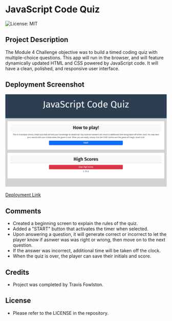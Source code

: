 # JavaScript Code Quiz

![License: MIT](https://img.shields.io/badge/License-MIT-yellow.svg)

## Project Description

The Module 4 Challenge objective was to build a timed coding quiz with multiple-choice questions. This app will run in the browser, and will feature dynamically updated HTML and CSS powered by JavaScript code. It will have a clean, polished, and responsive user interface.

## Deployment Screenshot

![deployment-screenshot](assets/images/deployment-screenshot.JPG)

[Deployment Link](https://travisfowlston.github.io/Code-Quiz/)

## Comments

- Created a beginning screen to explain the rules of the quiz.
- Added a "START" button that activates the timer when selected.
- Upon answering a question, it will generate correct or incorrect to let the player know if asnwer was was right or wrong, then move on to the next question.
- If the answer was incorrect, additional time will be taken off the clock.
- When the quiz is over, the player can save their initials and score.

## Credits

- Project was completed by Travis Fowlston.

## License

- Please refer to the LICENSE in the repository.
